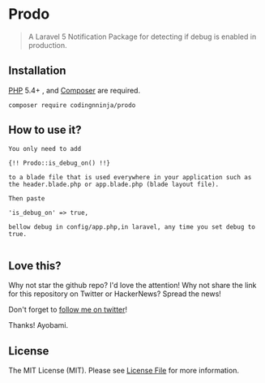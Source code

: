 # Prodo

> A Laravel 5 Notification Package for detecting if debug is enabled in production.

## Installation

[PHP](https://php.net) 5.4+ , and [Composer](https://getcomposer.org) are required.


```
composer require codingnninja/prodo

```

## How to use it?

```
You only need to add  

{!! Prodo::is_debug_on() !!} 

to a blade file that is used everywhere in your application such as the header.blade.php or app.blade.php (blade layout file).

Then paste 

'is_debug_on' => true,

bellow debug in config/app.php,in laravel, any time you set debug to true.


```

## Love this?

Why not star the github repo? I'd love the attention! Why not share the link for this repository on Twitter or HackerNews? Spread the news!

Don't forget to [follow me on twitter](https://twitter.com/ayovision)!

Thanks!
Ayobami.

## License

The MIT License (MIT). Please see [License File](LICENSE.md) for more information.
